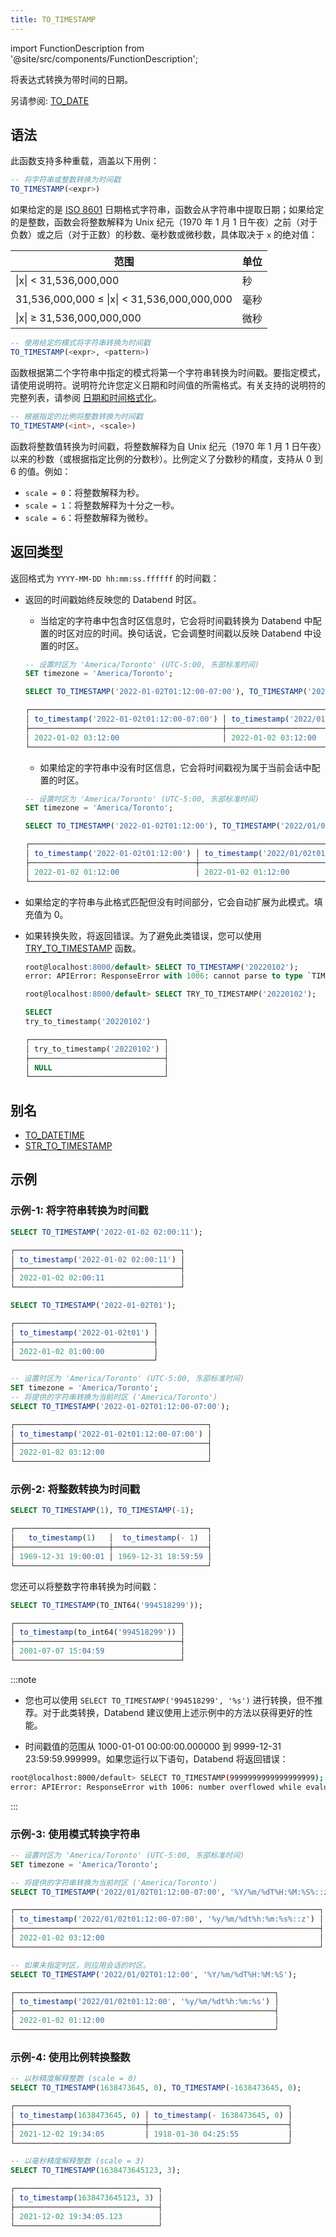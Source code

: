```yaml
---
title: TO_TIMESTAMP
---
```

import FunctionDescription from '@site/src/components/FunctionDescription';

<FunctionDescription description="引入或更新: v1.2.664"/>

将表达式转换为带时间的日期。

另请参阅: [TO_DATE](to-date)

## 语法

此函数支持多种重载，涵盖以下用例：

```sql
-- 将字符串或整数转换为时间戳
TO_TIMESTAMP(<expr>)
```

如果给定的是 [ISO 8601](https://en.wikipedia.org/wiki/ISO_8601) 日期格式字符串，函数会从字符串中提取日期；如果给定的是整数，函数会将整数解释为 Unix 纪元（1970 年 1 月 1 日午夜）之前（对于负数）或之后（对于正数）的秒数、毫秒数或微秒数，具体取决于 `x` 的绝对值：

| 范围                                       | 单位                 |
|---------------------------------------------|----------------------|
| \|x\| < 31,536,000,000                      | 秒                   |
| 31,536,000,000 ≤ \|x\| < 31,536,000,000,000 | 毫秒                 |
| \|x\| ≥ 31,536,000,000,000                  | 微秒                 |

```sql
-- 使用给定的模式将字符串转换为时间戳
TO_TIMESTAMP(<expr>, <pattern>)
```

函数根据第二个字符串中指定的模式将第一个字符串转换为时间戳。要指定模式，请使用说明符。说明符允许您定义日期和时间值的所需格式。有关支持的说明符的完整列表，请参阅 [日期和时间格式化](../../00-sql-reference/10-data-types/20-data-type-time-date-types.md#formatting-date-and-time)。

```sql
-- 根据指定的比例将整数转换为时间戳
TO_TIMESTAMP(<int>, <scale>)
```

函数将整数值转换为时间戳，将整数解释为自 Unix 纪元（1970 年 1 月 1 日午夜）以来的秒数（或根据指定比例的分数秒）。比例定义了分数秒的精度，支持从 0 到 6 的值。例如：

- `scale = 0`：将整数解释为秒。
- `scale = 1`：将整数解释为十分之一秒。
- `scale = 6`：将整数解释为微秒。

## 返回类型

返回格式为 `YYYY-MM-DD hh:mm:ss.ffffff` 的时间戳：

- 返回的时间戳始终反映您的 Databend 时区。
    - 当给定的字符串中包含时区信息时，它会将时间戳转换为 Databend 中配置的时区对应的时间。换句话说，它会调整时间戳以反映 Databend 中设置的时区。

    ```sql
    -- 设置时区为 'America/Toronto' (UTC-5:00, 东部标准时间)
    SET timezone = 'America/Toronto';

    SELECT TO_TIMESTAMP('2022-01-02T01:12:00-07:00'), TO_TIMESTAMP('2022/01/02T01:12:00-07:00', '%Y/%m/%dT%H:%M:%S%::z');

    ┌────────────────────────────────────────────────────────────────────────────────────────────────────────────────┐
    │ to_timestamp('2022-01-02t01:12:00-07:00') │ to_timestamp('2022/01/02t01:12:00-07:00', '%y/%m/%dt%h:%m:%s%::z') │
    ├───────────────────────────────────────────┼────────────────────────────────────────────────────────────────────┤
    │ 2022-01-02 03:12:00                       │ 2022-01-02 03:12:00                                                │
    └────────────────────────────────────────────────────────────────────────────────────────────────────────────────┘
    ```

    - 如果给定的字符串中没有时区信息，它会将时间戳视为属于当前会话中配置的时区。

    ```sql
    -- 设置时区为 'America/Toronto' (UTC-5:00, 东部标准时间)
    SET timezone = 'America/Toronto';
    
    SELECT TO_TIMESTAMP('2022-01-02T01:12:00'), TO_TIMESTAMP('2022/01/02T01:12:00', '%Y/%m/%dT%H:%M:%S');

    ┌────────────────────────────────────────────────────────────────────────────────────────────────┐
    │ to_timestamp('2022-01-02t01:12:00') │ to_timestamp('2022/01/02t01:12:00', '%y/%m/%dt%h:%m:%s') │
    ├─────────────────────────────────────┼──────────────────────────────────────────────────────────┤
    │ 2022-01-02 01:12:00                 │ 2022-01-02 01:12:00                                      │
    └────────────────────────────────────────────────────────────────────────────────────────────────┘
    ```

- 如果给定的字符串与此格式匹配但没有时间部分，它会自动扩展为此模式。填充值为 0。
- 如果转换失败，将返回错误。为了避免此类错误，您可以使用 [TRY_TO_TIMESTAMP](try-to-timestamp.md) 函数。

    ```sql
    root@localhost:8000/default> SELECT TO_TIMESTAMP('20220102');
    error: APIError: ResponseError with 1006: cannot parse to type `TIMESTAMP` while evaluating function `to_timestamp('20220102')`

    root@localhost:8000/default> SELECT TRY_TO_TIMESTAMP('20220102');

    SELECT
    try_to_timestamp('20220102')

    ┌──────────────────────────────┐
    │ try_to_timestamp('20220102') │
    ├──────────────────────────────┤
    │ NULL                         │
    └──────────────────────────────┘
    ```

## 别名

- [TO_DATETIME](to-datetime.md)
- [STR_TO_TIMESTAMP](str-to-timestamp.md)

## 示例

### 示例-1: 将字符串转换为时间戳

```sql
SELECT TO_TIMESTAMP('2022-01-02 02:00:11');

┌─────────────────────────────────────┐
│ to_timestamp('2022-01-02 02:00:11') │
├─────────────────────────────────────┤
│ 2022-01-02 02:00:11                 │
└─────────────────────────────────────┘

SELECT TO_TIMESTAMP('2022-01-02T01');

┌───────────────────────────────┐
│ to_timestamp('2022-01-02t01') │
├───────────────────────────────┤
│ 2022-01-02 01:00:00           │
└───────────────────────────────┘

-- 设置时区为 'America/Toronto' (UTC-5:00, 东部标准时间)
SET timezone = 'America/Toronto';
-- 将提供的字符串转换为当前时区 ('America/Toronto')
SELECT TO_TIMESTAMP('2022-01-02T01:12:00-07:00');

┌───────────────────────────────────────────┐
│ to_timestamp('2022-01-02t01:12:00-07:00') │
├───────────────────────────────────────────┤
│ 2022-01-02 03:12:00                       │
└───────────────────────────────────────────┘
```

### 示例-2: 将整数转换为时间戳

```sql
SELECT TO_TIMESTAMP(1), TO_TIMESTAMP(-1);

┌───────────────────────────────────────────┐
│   to_timestamp(1)   │  to_timestamp(- 1)  │
├─────────────────────┼─────────────────────┤
│ 1969-12-31 19:00:01 │ 1969-12-31 18:59:59 │
└───────────────────────────────────────────┘
```

您还可以将整数字符串转换为时间戳：

```sql
SELECT TO_TIMESTAMP(TO_INT64('994518299'));

┌─────────────────────────────────────┐
│ to_timestamp(to_int64('994518299')) │
├─────────────────────────────────────┤
│ 2001-07-07 15:04:59                 │
└─────────────────────────────────────┘
```

:::note
- 您也可以使用 `SELECT TO_TIMESTAMP('994518299', '%s')` 进行转换，但不推荐。对于此类转换，Databend 建议使用上述示例中的方法以获得更好的性能。

- 时间戳值的范围从 1000-01-01 00:00:00.000000 到 9999-12-31 23:59:59.999999。如果您运行以下语句，Databend 将返回错误：

```bash
root@localhost:8000/default> SELECT TO_TIMESTAMP(9999999999999999999);
error: APIError: ResponseError with 1006: number overflowed while evaluating function `to_int64(9999999999999999999)`
```
:::

### 示例-3: 使用模式转换字符串

```sql
-- 设置时区为 'America/Toronto' (UTC-5:00, 东部标准时间)
SET timezone = 'America/Toronto';

-- 将提供的字符串转换为当前时区 ('America/Toronto')
SELECT TO_TIMESTAMP('2022/01/02T01:12:00-07:00', '%Y/%m/%dT%H:%M:%S%::z');

┌────────────────────────────────────────────────────────────────────┐
│ to_timestamp('2022/01/02t01:12:00-07:00', '%y/%m/%dt%h:%m:%s%::z') │
├────────────────────────────────────────────────────────────────────┤
│ 2022-01-02 03:12:00                                                │
└────────────────────────────────────────────────────────────────────┘

-- 如果未指定时区，则应用会话的时区。
SELECT TO_TIMESTAMP('2022/01/02T01:12:00', '%Y/%m/%dT%H:%M:%S');

┌──────────────────────────────────────────────────────────┐
│ to_timestamp('2022/01/02t01:12:00', '%y/%m/%dt%h:%m:%s') │
├──────────────────────────────────────────────────────────┤
│ 2022-01-02 01:12:00                                      │
└──────────────────────────────────────────────────────────┘
```

### 示例-4: 使用比例转换整数

```sql
-- 以秒精度解释整数 (scale = 0)
SELECT TO_TIMESTAMP(1638473645, 0), TO_TIMESTAMP(-1638473645, 0);

┌─────────────────────────────────────────────────────────────┐
│ to_timestamp(1638473645, 0) │ to_timestamp(- 1638473645, 0) │
├─────────────────────────────┼───────────────────────────────┤
│ 2021-12-02 19:34:05         │ 1918-01-30 04:25:55           │
└─────────────────────────────────────────────────────────────┘

-- 以毫秒精度解释整数 (scale = 3)
SELECT TO_TIMESTAMP(1638473645123, 3);

┌────────────────────────────────┐
│ to_timestamp(1638473645123, 3) │
├────────────────────────────────┤
│ 2021-12-02 19:34:05.123        │
└────────────────────────────────┘
```